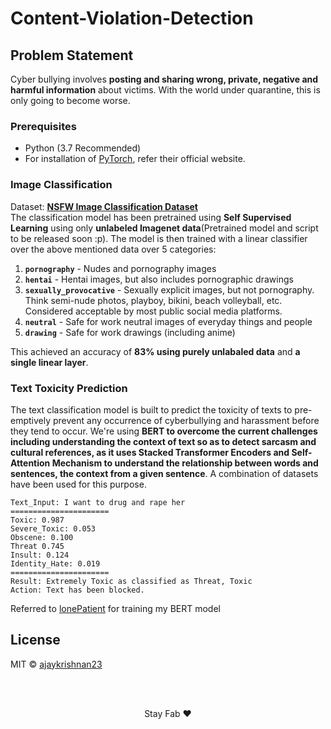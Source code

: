 # Content-Violation-Detection


## Problem Statement
Cyber bullying involves **posting and sharing wrong, private, negative and harmful information** about victims. With the world under quarantine, this is only going to become worse.


### Prerequisites
- Python (3.7 Recommended)
- For installation of [PyTorch](https://pytorch.org/), refer their official website. 
 

### Image Classification
 Dataset: **[NSFW Image Classification Dataset](https://www.kaggle.com/krishnaalagiri/nsfw-image-classification)**  
 The classification model has been pretrained using **Self Supervised Learning** using only **unlabeled Imagenet data**(Pretrained model and script to be released soon :p). The model is then trained with a linear classifier over the above mentioned data over 5 categories:
1. **`pornography`** - Nudes and pornography images
2. **`hentai`** - Hentai images, but also includes pornographic drawings
3. **`sexually_provocative`** - Sexually explicit images, but not pornography. Think semi-nude photos, playboy, bikini, beach volleyball, etc. Considered acceptable by most public social media platforms.
4. **`neutral`** - Safe for work neutral images of everyday things and people
5. **`drawing`** - Safe for work drawings (including anime)

This achieved an accuracy of **83% using purely unlabaled data** and **a single linear layer**.

### Text Toxicity Prediction

The text classification model is built to predict the toxicity of texts to pre-emptively prevent any occurrence of cyberbullying and harassment before they tend to occur. We're using **BERT to overcome the current challenges including understanding the context of text so as to detect sarcasm and cultural references, as it uses Stacked Transformer Encoders and Self-Attention Mechanism to understand the relationship between words and sentences, the context from a given sentence**. A combination of datasets have been used for this purpose. 

```
Text_Input: I want to drug and rape her 
======================
Toxic: 0.987 
Severe_Toxic: 0.053 
Obscene: 0.100 
Threat 0.745 
Insult: 0.124 
Identity_Hate: 0.019 
======================
Result: Extremely Toxic as classified as Threat, Toxic 
Action: Text has been blocked. 

```

Referred to [lonePatient](https://github.com/lonePatient/Bert-Multi-Label-Text-Classification) for training my BERT model




## License
MIT © [ajaykrishnan23](/LICENSE)


<br><br>
<p align="center">
  Stay Fab ❤️ 
</p>


